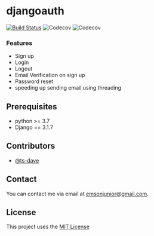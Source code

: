 # djangoauth
[![Build Status](https://travis-ci.org/ts-dave/djangoauth.svg?branch=main)](https://travis-ci.org/ts-dave/djangoauth) ![Codecov](https://img.shields.io/codecov/c/github/ts-dave/djangoauth) ![Codecov](https://img.shields.io/codecov/c/github/ts-dave/djangoauth)

### Features
* Sign up
* Login
* Logout
* Email Verification on sign up
* Password reset
* speeding up sending email using threading

## Prerequisites
* python >= 3.7
* Django == 3.1.7
## Contributors
* [@ts-dave](https://github.com/ts-dave)

## Contact
You can contact me via email at [emsonjunior@gmail.com](emsonjunior@gmail.com).

## License
This project uses the [MIT License](https://opensource.org/licenses/MIT)
